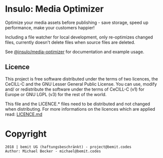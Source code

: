 # Insulo: Media Optimizer

Optimize your media assets before publishing - save storage, speed up performance, make your customers happier!

Including a file watcher for local development, only re-optimizes changed files, currently doesn't delete files when source files are deleted.

See [@insulo/media-optimizer](https://www.npmjs.com/package/@insulo/media-optimizer) for documentation and example usage. 

## Licence

This project is free software distributed under the terms of two licences, the CeCILL-C and the GNU Lesser General Public License. You can use, modify and/ or redistribute the software under the terms of CeCILL-C (v1) for Europe or GNU LGPL (v3) for the rest of the world.

This file and the LICENCE.* files need to be distributed and not changed when distributing.
For more informations on the licences which are applied read: [LICENCE.md](LICENCE.md)


# Copyright

    2018 | bemit UG (haftungsbeschränkt) - project@bemit.codes
    Author: Michael Becker - michael@bemit.codes